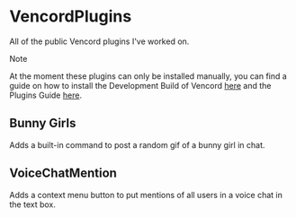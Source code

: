 # VencordPlugins
All of the public Vencord plugins I've worked on.

> [!NOTE]
> At the moment these plugins can only be installed manually, you can find a guide on how to install the Development Build of Vencord [here](https://github.com/Vendicated/Vencord/blob/main/docs/1_INSTALLING.md) and the Plugins Guide [here](https://github.com/Vendicated/Vencord/blob/main/docs/2_PLUGINS.md).

## Bunny Girls
Adds a built-in command to post a random gif of a bunny girl in chat.

## VoiceChatMention
Adds a context menu button to put mentions of all users in a voice chat in the text box.